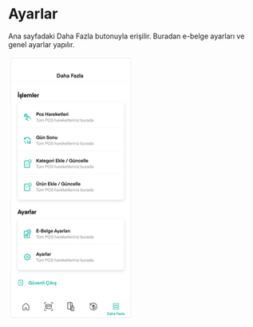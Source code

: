 # Ayarlar

Ana sayfadaki Daha Fazla butonuyla erişilir. Buradan e-belge ayarları ve genel ayarlar yapılır.

![](../../.gitbook/assets/54%20%282%29.png)

